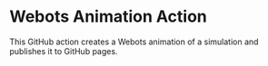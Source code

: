 # Webots Animation Action

This GitHub action creates a Webots animation of a simulation and publishes it to GitHub pages.
